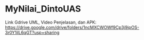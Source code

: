 # MyNilai_DintoUAS
Link Gdrive UML, Video Penjelasan, dan APK: https://drive.google.com/drive/folders/1ncMXCWOWf9Cp3j9ipOS-3r0Y1ilL6qGT?usp=sharing
